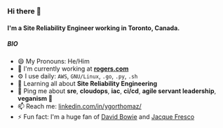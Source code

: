 ### Hi there 👋

#### I'm a Site Reliability Engineer working in Toronto, Canada.

##### BIO

- 😄 My Pronouns: He/Him
- 🏢 I'm currently working at **[rogers.com](https://www.rogers.com)**
- ⚙️ I use daily: `AWS`, `GNU/Linux`, `.go`, `.py`, `.sh`
- 🌱 Learning all about **Site Reliability Engineering**
- 💬 Ping me about **sre**, **cloudops**, **iac**, **ci/cd**, **agile servant leadership**, **veganism 💚**
- 📫 Reach me: [linkedin.com/in/ygorthomaz/](https://www.linkedin.com/in/ygorthomaz/)
- ⚡️ Fun fact: I'm a huge fan of [David Bowie](https://www.youtube.com/watch?v=iYYRH4apXDo) and [Jacque Fresco](https://youtu.be/VbsIP8kYUFc)
